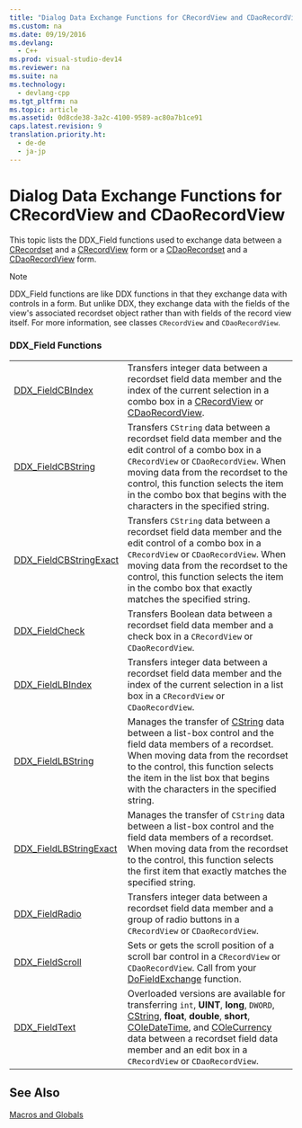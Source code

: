 ```yaml
---
title: "Dialog Data Exchange Functions for CRecordView and CDaoRecordView"
ms.custom: na
ms.date: 09/19/2016
ms.devlang: 
  - C++
ms.prod: visual-studio-dev14
ms.reviewer: na
ms.suite: na
ms.technology: 
  - devlang-cpp
ms.tgt_pltfrm: na
ms.topic: article
ms.assetid: 0d8cde38-3a2c-4100-9589-ac80a7b1ce91
caps.latest.revision: 9
translation.priority.ht: 
  - de-de
  - ja-jp
---
```

# Dialog Data Exchange Functions for CRecordView and CDaoRecordView
This topic lists the DDX_Field functions used to exchange data between a [CRecordset](../vs140/CRecordset-Class.md) and a [CRecordView](../vs140/CRecordView-Class.md) form or a [CDaoRecordset](../vs140/CDaoRecordset-Class.md) and a [CDaoRecordView](../vs140/CDaoRecordView-Class.md) form.  
  
> [!NOTE]
>  DDX_Field functions are like DDX functions in that they exchange data with controls in a form. But unlike DDX, they exchange data with the fields of the view's associated recordset object rather than with fields of the record view itself. For more information, see classes `CRecordView` and `CDaoRecordView`.  
  
### DDX_Field Functions  
  
|||  
|-|-|  
|[DDX_FieldCBIndex](../vs140/DDX_FieldCBIndex.md)|Transfers integer data between a recordset field data member and the index of the current selection in a combo box in a [CRecordView](../vs140/CRecordView-Class.md) or [CDaoRecordView](../vs140/CDaoRecordView-Class.md).|  
|[DDX_FieldCBString](../vs140/DDX_FieldCBString.md)|Transfers `CString` data between a recordset field data member and the edit control of a combo box in a `CRecordView` or `CDaoRecordView`. When moving data from the recordset to the control, this function selects the item in the combo box that begins with the characters in the specified string.|  
|[DDX_FieldCBStringExact](../vs140/DDX_FieldCBStringExact.md)|Transfers `CString` data between a recordset field data member and the edit control of a combo box in a `CRecordView` or `CDaoRecordView`. When moving data from the recordset to the control, this function selects the item in the combo box that exactly matches the specified string.|  
|[DDX_FieldCheck](../vs140/DDX_FieldCheck.md)|Transfers Boolean data between a recordset field data member and a check box in a `CRecordView` or `CDaoRecordView`.|  
|[DDX_FieldLBIndex](../vs140/DDX_FieldLBIndex.md)|Transfers integer data between a recordset field data member and the index of the current selection in a list box in a `CRecordView` or `CDaoRecordView`.|  
|[DDX_FieldLBString](../vs140/DDX_FieldLBString.md)|Manages the transfer of [CString](../vs140/CStringT-Class.md) data between a list-box control and the field data members of a recordset. When moving data from the recordset to the control, this function selects the item in the list box that begins with the characters in the specified string.|  
|[DDX_FieldLBStringExact](../vs140/DDX_FieldLBStringExact.md)|Manages the transfer of `CString` data between a list-box control and the field data members of a recordset. When moving data from the recordset to the control, this function selects the first item that exactly matches the specified string.|  
|[DDX_FieldRadio](../vs140/DDX_FieldRadio.md)|Transfers integer data between a recordset field data member and a group of radio buttons in a `CRecordView` or `CDaoRecordView`.|  
|[DDX_FieldScroll](../vs140/DDX_FieldScroll.md)|Sets or gets the scroll position of a scroll bar control in a `CRecordView` or `CDaoRecordView`. Call from your [DoFieldExchange](../vs140/CDaoRecordset--DoFieldExchange.md) function.|  
|[DDX_FieldText](../vs140/DDX_FieldText.md)|Overloaded versions are available for transferring `int`, **UINT**, **long**, `DWORD`, [CString](../vs140/CStringT-Class.md), **float**, **double**, **short**, [COleDateTime](../vs140/COleDateTime-Class.md), and [COleCurrency](../vs140/COleCurrency-Class.md) data between a recordset field data member and an edit box in a `CRecordView` or `CDaoRecordView`.|  
  
## See Also  
 [Macros and Globals](../vs140/MFC-Macros-and-Globals.md)